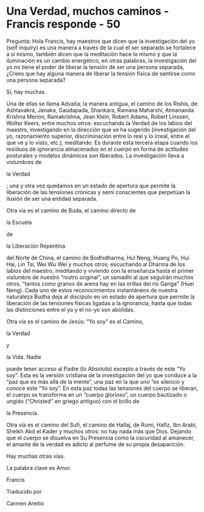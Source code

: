 # Una Verdad, muchos caminos - Francis responde - 50

Pregunta: Hola Francis, hay maestros que dicen que la investigación del yo (self inquiry) es una manera a través de la cual el ser separado se fortalece a sí mismo, también dicen que la meditación hace lo mismo y que la iluminación es un cambio energético, en otras palabras, la investigación del yo no tiene el poder de liberar la tensión de ser una persona separada, ¿Crees que hay alguna manera de liberar la tensión física de sentirse como una persona separada? 

Sí, hay muchas.

Una de ellas se llama Advaita, la manera antigua, el camino de los Rishis, de Ashtavakra, Janaka, Gaudapada, Shankara, Ramana Maharshi, Atmananda Krishna Menon, Ramakrishna, Jean Klein, Robert Adams, Robert Linssen, Wolter Keers, entre muchos otros: escuchando la Verdad de los labios del maestro, investigando en la dirección que se ha sugerido (investigación del yo, razonamiento superior, discriminación entre lo real y lo irreal, entre el que ve y lo visto, etc.), meditando. Es durante esta tercera etapa cuando los residuos de ignorancia almacenados en el cuerpo en forma de actitudes posturales y modelos dinámicos son liberados. La investigación lleva a vislumbres de 

la Verdad

; una y otra vez quedamos en un estado de apertura que permite la liberación de las tensiones crónicas y semi conscientes que perpetúan la ilusión de ser una entidad separada.

Otra vía es el camino de Buda, el camino directo de 

la Escuela

de 

la Liberación Repentina

del Norte de China, el camino de Bodhidharma, Hui Neng, Huang Po, Hui Hai, Lin Tsi, Wei Wu Wei y muchos otros; escuchando al Dharma de los labios del maestro, meditando y viviendo con la enseñanza hasta el primer vislumbre de nuestro “rostro original”, un samadhi al que seguirán muchos otros, “tantos como granos de arena hay en las orillas del río Ganga” (Huei Neng). Cada uno de estos reconocimientos instantáneos de nuestra naturaleza Budha deja al discípulo en un estado de apertura que permite la liberación de las tensiones físicas ligadas a la ignorancia, hasta que todas las distinciones entre el yo y el no-yo son abolidas.

Otra vía es el camino de Jesús: “Yo soy” es el Camino, 

la Verdad

y 

la Vida. Nadie

puede tener acceso al Padre (lo Absoluto) excepto a través de este “Yo soy”. Esta es la versión cristiana de la investigación del yo que conduce a la “paz que es más allá de la mente”, una paz en la que uno “es silencio y conoce este “Yo soy”. En esta paz todas las tensiones del cuerpo se liberan, el cuerpo se transforma en un “cuerpo glorioso”, un cuerpo bautizado o ungido (“Christed” en griego antiguo) con el brillo de 

la Presencia.

Otra vía es el camino del Sufi, el camino de Hallaj, de Rumi, Hafiz, Ibn Arabi, Sheikh Abd el Kader y muchos otros: no hay nada más que Dios. Dejando que el cuerpo se disuelva en Su Presencia como la oscuridad al amanecer, el amante de la verdad es adicto al perfume de su propia desaparición.

Hay muchas otras vías. 

La palabra clave es Amor.

Francis

Traducido por 

Carmen Areitio

